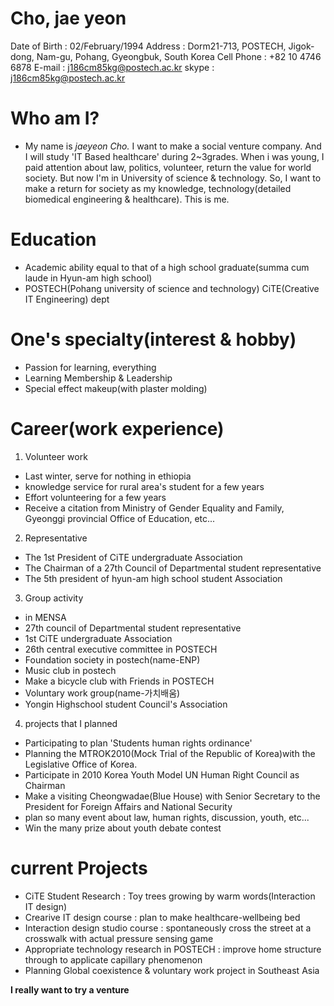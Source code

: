 Cho, jae yeon
=============
Date of Birth : 02/February/1994
Address : Dorm21-713, POSTECH, Jigok-dong, Nam-gu, Pohang, Gyeongbuk, South Korea
Cell Phone : +82 10 4746 6878
E-mail : j186cm85kg@postech.ac.kr
skype : j186cm85kg@postech.ac.kr



Who am I?
=========
 - My name is *jaeyeon Cho.* 
I want to make a social venture company.
And I will study 'IT Based healthcare' during 2~3grades.
When i was young, I paid attention about law, politics, volunteer, return the value for world society.
But now I'm in University of science & technology.
So, I want to make a return for society as my knowledge, technology(detailed biomedical engineering & healthcare).
This is me.



Education
=========
 - Academic ability equal to that of a high school graduate(summa cum laude in Hyun-am high school)
 - POSTECH(Pohang university of science and technology) CiTE(Creative IT Engineering) dept



One's specialty(interest & hobby)
=================================
 - Passion for learning, everything
 - Learning Membership & Leadership
 - Special effect makeup(with plaster molding)



Career(work experience)
=======================
1. Volunteer work
 - Last winter, serve for nothing in ethiopia
 - knowledge service for rural area's student for a few years
 - Effort volunteering for a few years
 - Receive a citation from Ministry of Gender Equality and Family, Gyeonggi provincial Office of Education, etc...
2. Representative
 - The 1st President of CiTE undergraduate Association
 - The Chairman of a 27th Council of Departmental student representative
 - The 5th president of hyun-am high school student Association
3. Group activity
 - in MENSA
 - 27th council of Departmental student representative
 - 1st CiTE undergraduate Association
 - 26th central executive committee in POSTECH
 - Foundation society in postech(name-ENP)
 - Music club in postech
 - Make a bicycle club with Friends in POSTECH
 - Voluntary work group(name-가치배움)
 - Yongin Highschool student Council's Association
4. projects that I planned
 - Participating to plan 'Students human rights ordinance'
 - Planning the MTROK2010(Mock Trial of the Republic of Korea)with the Legislative Office of Korea.
 - Participate in 2010 Korea Youth Model UN Human Right Council as Chairman
 - Make a visiting Cheongwadae(Blue House) with Senior Secretary to the President for Foreign Affairs and National Security
 - plan so many event about law, human rights, discussion, youth, etc...
 - Win the many prize  about youth debate contest 



current Projects
================
 - CiTE Student Research : Toy trees growing by warm words(Interaction IT design)
 - Crearive IT design course : plan to make healthcare-wellbeing bed
 - Interaction design studio course : spontaneously cross the street at a crosswalk with actual pressure sensing game 
 - Appropriate technology research in POSTECH : improve home structure through to applicate capillary phenomenon
 - Planning Global coexistence & voluntary work project in Southeast Asia



**I really want to try a venture**
